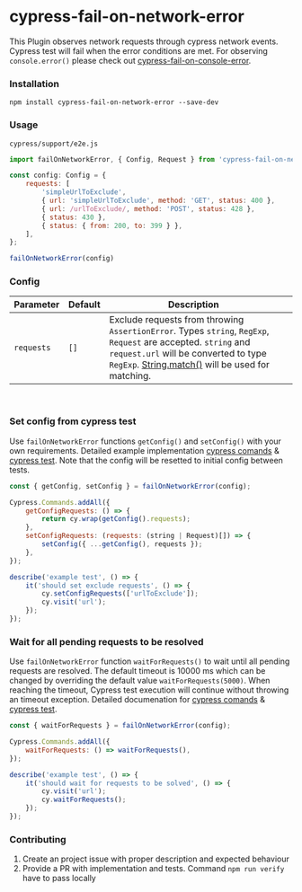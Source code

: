 # cypress-fail-on-network-error

This Plugin observes network requests through cypress network events. Cypress test will fail when the error conditions are met. For observing `console.error()` please check out [cypress-fail-on-console-error](https://www.npmjs.com/package/cypress-fail-on-console-error).

### Installation

```
npm install cypress-fail-on-network-error --save-dev
```

### Usage

`cypress/support/e2e.js`

```js
import failOnNetworkError, { Config, Request } from 'cypress-fail-on-network-error';

const config: Config = {
    requests: [
        'simpleUrlToExclude',
        { url: 'simpleUrlToExclude', method: 'GET', status: 400 },
        { url: /urlToExclude/, method: 'POST', status: 428 },
        { status: 430 },
        { status: { from: 200, to: 399 } },
    ],
};

failOnNetworkError(config)
```

### Config

| Parameter             | Default               | <div style="width:300px">Description</div>    |
|---                    |---                    |---                                            |
| `requests`     | `[]` | Exclude requests from throwing `AssertionError`. Types `string`, `RegExp`, `Request` are accepted. `string` and `request.url` will be converted to type `RegExp`. [String.match()](https://developer.mozilla.org/de/docs/Web/JavaScript/Reference/Global_Objects/String/match) will be used for matching. |                                   

<br/>

### Set config from cypress test 
Use `failOnNetworkError` functions `getConfig()` and `setConfig()` with your own requirements. Detailed example implementation [cypress comands](https://github.com/nils-hoyer/cypress-fail-on-network-error/blob/main/cypress/support/e2e.ts#L14-L64) & [cypress test](https://github.com/nils-hoyer/cypress-fail-on-network-error/blob/main/cypress/e2e/shouldfailOnNetworkError.cy.ts#L1-L25). Note that the config will be resetted to initial config between tests.
```js
const { getConfig, setConfig } = failOnNetworkError(config);

Cypress.Commands.addAll({
    getConfigRequests: () => {
        return cy.wrap(getConfig().requests);
    },
    setConfigRequests: (requests: (string | Request)[]) => {
        setConfig({ ...getConfig(), requests });
    },
});
```

```js
describe('example test', () => {
    it('should set exclude requests', () => {
        cy.setConfigRequests(['urlToExclude']);
        cy.visit('url');
    });
});
```

### Wait for all pending requests to be resolved
Use `failOnNetworkError` function `waitForRequests()` to wait until all pending requests are resolved. The default timeout is 10000 ms which can be changed by overriding the default value `waitForRequests(5000)`. When reaching the timeout, Cypress test execution will continue without throwing an timeout exception.
Detailed documenation for [cypress comands](https://github.com/nils-hoyer/cypress-fail-on-network-error/blob/main/cypress/support/e2e.ts#L13-L35) & [cypress test](https://github.com/nils-hoyer/cypress-fail-on-network-error/blob/main/cypress/e2e/shouldWaitForRequests.cy.ts).

```js
const { waitForRequests } = failOnNetworkError(config);

Cypress.Commands.addAll({
    waitForRequests: () => waitForRequests(),
});
```

```js
describe('example test', () => {
    it('should wait for requests to be solved', () => {
        cy.visit('url');
        cy.waitForRequests();
    });
});
```


### Contributing
1. Create an project issue with proper description and expected behaviour
2. Provide a PR with implementation and tests. Command `npm run verify` have to pass locally

